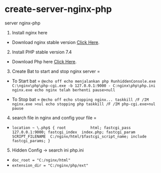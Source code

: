 # create-server-nginx-php
server nginx-php
1. Install nginx here
  * Download nginx stable version [Click Here](http://nginx.org/en/download.html).


2. Install PHP stable version 7.4
  * Download Php here [Click Here](https://windows.php.net/download/).
3. Create Bat to start and stop nginx server =
  * To Start bat =
  ``@echo off
echo menjalankan php
RunhiddenConsole.exe C:\nginx\php\php-cgi.exe -b 127.0.0.1:9000 - C:nginx\php\php.ini
nginx.exe
echo nginx telah berhenti
pause>null``


  * To Stop bat =
  ``@echo off
echo stopping nginx...
taskkill /F /IM nginx.exe >nul
echo stopping php
taskkill /F /IM php-cgi.exe>nul
pause``
    
    
4. search file in nginx and config your file =
 * ``location ~ \.php$ {
           root           html;
           fastcgi_pass   127.0.0.1:9000;
           fastcgi_index  index.php;
           fastcgi_param  SCRIPT_FILENAME  C:/nginx/html/$fastcgi_script_name;
           include        fastcgi_params;
        }``


5. Hidden Config -> search ini php.ini
 * `doc_root = "C:/nginx/html"`
 * `extension_dir = "C:/nginx/php/ext"`
